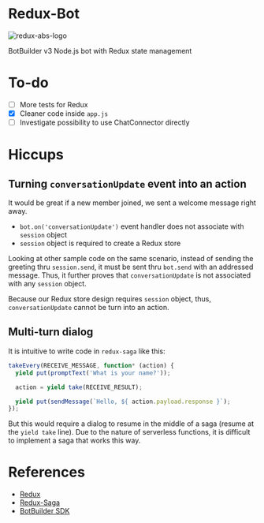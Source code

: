 # Redux-Bot
![redux-abs-logo][redux-abs-logo]

BotBuilder v3 Node.js bot with Redux state management

# To-do

* [ ] More tests for Redux
* [X] Cleaner code inside `app.js`
* [ ] Investigate possibility to use ChatConnector directly

# Hiccups

## Turning `conversationUpdate` event into an action

It would be great if a new member joined, we sent a welcome message right away.

* `bot.on('conversationUpdate')` event handler does not associate with `session` object
* `session` object is required to create a Redux store

Looking at other sample code on the same scenario, instead of sending the greeting thru `session.send`, it must be sent thru `bot.send` with an addressed message. Thus, it further proves that `conversationUpdate` is not associated with any `session` object.

Because our Redux store design requires `session` object, thus, `conversationUpdate` cannot be turn into an action.

## Multi-turn dialog

It is intuitive to write code in `redux-saga` like this:

```js
takeEvery(RECEIVE_MESSAGE, function* (action) {
  yield put(promptText('What is your name?'));

  action = yield take(RECEIVE_RESULT);

  yield put(sendMessage(`Hello, ${ action.payload.response }`);
});
```

But this would require a dialog to resume in the middle of a saga (resume at the `yield take` line). Due to the nature of serverless functions, it is difficult to implement a saga that works this way.

# References
* [Redux](https://github.com/reactjs/redux)
* [Redux-Saga](https://github.com/redux-saga/redux-saga)
* [BotBuilder SDK](https://github.com/Microsoft/BotBuilder)

[redux-abs-logo]: ../../images/redux-abs-logo.png